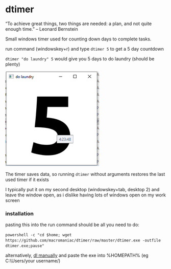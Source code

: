 # dtimer

“To achieve great things, two things are needed: a plan, and not quite enough time.” – Leonard Bernstein


Small windows timer used for counting down days to complete tasks.

run command (windowskey+r) and type `dtimer 5` to get a 5 day countdown

`dtimer "do laundry" 5` would give you 5 days to do laundry (should be plenty)

![dtimer "do laundry" 5](src/example1.PNG)

The timer saves data, so running `dtimer` without arguments restores the last used timer if it exists

I typically put it on my second desktop (windowskey+tab, desktop 2) and leave the window open, as i dislike having lots of windows open on my work screen

### installation ###

pasting this into the run command should be all you need to do:

`powershell -c "cd $home; wget https://github.com/macromaniac/dtimer/raw/master/dtimer.exe -outfile dtimer.exe;pause"`

alternatively, [dl manually](https://github.com/macromaniac/dtimer/raw/master/dtimer.exe) and paste the exe into %HOMEPATH% (eg C:\Users\/your username/)
